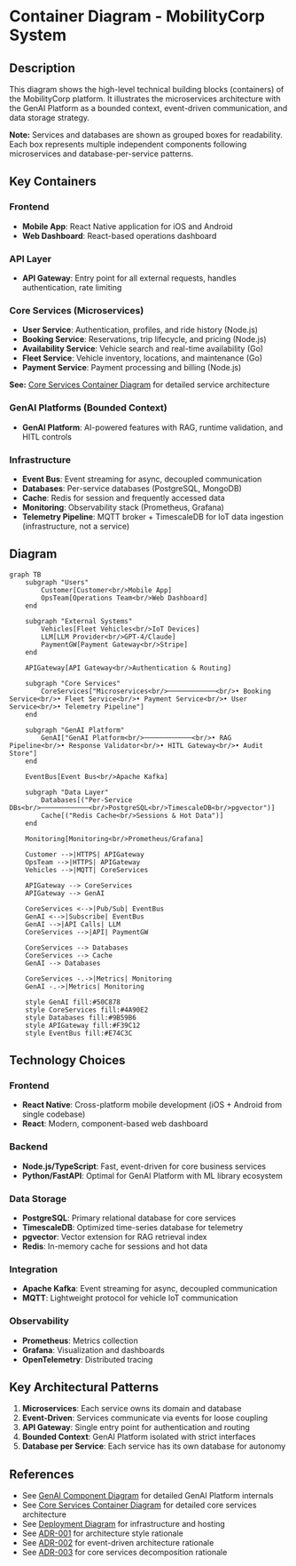 # Container Diagram - MobilityCorp System

## Description

This diagram shows the high-level technical building blocks (containers) of the MobilityCorp platform. It illustrates the microservices architecture with the GenAI Platform as a bounded context, event-driven communication, and data storage strategy.

**Note:** Services and databases are shown as grouped boxes for readability. Each box represents multiple independent components following microservices and database-per-service patterns.

## Key Containers

### Frontend

- **Mobile App**: React Native application for iOS and Android
- **Web Dashboard**: React-based operations dashboard

### API Layer

- **API Gateway**: Entry point for all external requests, handles authentication, rate limiting

### Core Services (Microservices)

- **User Service**: Authentication, profiles, and ride history (Node.js)
- **Booking Service**: Reservations, trip lifecycle, and pricing (Node.js)
- **Availability Service**: Vehicle search and real-time availability (Go)
- **Fleet Service**: Vehicle inventory, locations, and maintenance (Go)
- **Payment Service**: Payment processing and billing (Node.js)

**See:** [Core Services Container Diagram](core-services/core-services-container-diagram.md) for detailed service architecture

### GenAI Platforms (Bounded Context)

- **GenAI Platform**: AI-powered features with RAG, runtime validation, and HITL controls

### Infrastructure

- **Event Bus**: Event streaming for async, decoupled communication
- **Databases**: Per-service databases (PostgreSQL, MongoDB)
- **Cache**: Redis for session and frequently accessed data
- **Monitoring**: Observability stack (Prometheus, Grafana)
- **Telemetry Pipeline**: MQTT broker + TimescaleDB for IoT data ingestion (infrastructure, not a service)

## Diagram

```mermaid
graph TB
    subgraph "Users"
        Customer[Customer<br/>Mobile App]
        OpsTeam[Operations Team<br/>Web Dashboard]
    end

    subgraph "External Systems"
        Vehicles[Fleet Vehicles<br/>IoT Devices]
        LLM[LLM Provider<br/>GPT-4/Claude]
        PaymentGW[Payment Gateway<br/>Stripe]
    end

    APIGateway[API Gateway<br/>Authentication & Routing]

    subgraph "Core Services"
        CoreServices["Microservices<br/>────────────<br/>• Booking Service<br/>• Fleet Service<br/>• Payment Service<br/>• User Service<br/>• Telemetry Pipeline"]
    end

    subgraph "GenAI Platform"
        GenAI["GenAI Platform<br/>────────────<br/>• RAG Pipeline<br/>• Response Validator<br/>• HITL Gateway<br/>• Audit Store"]
    end

    EventBus[Event Bus<br/>Apache Kafka]

    subgraph "Data Layer"
        Databases[("Per-Service DBs<br/>────────────<br/>PostgreSQL<br/>TimescaleDB<br/>pgvector")]
        Cache[("Redis Cache<br/>Sessions & Hot Data")]
    end

    Monitoring[Monitoring<br/>Prometheus/Grafana]

    Customer -->|HTTPS| APIGateway
    OpsTeam -->|HTTPS| APIGateway
    Vehicles -->|MQTT| CoreServices

    APIGateway --> CoreServices
    APIGateway --> GenAI

    CoreServices <-->|Pub/Sub| EventBus
    GenAI <-->|Subscribe| EventBus
    GenAI -->|API Calls| LLM
    CoreServices -->|API| PaymentGW

    CoreServices --> Databases
    CoreServices --> Cache
    GenAI --> Databases

    CoreServices -.->|Metrics| Monitoring
    GenAI -.->|Metrics| Monitoring

    style GenAI fill:#50C878
    style CoreServices fill:#4A90E2
    style Databases fill:#9B59B6
    style APIGateway fill:#F39C12
    style EventBus fill:#E74C3C
```

## Technology Choices

### Frontend

- **React Native**: Cross-platform mobile development (iOS + Android from single codebase)
- **React**: Modern, component-based web dashboard

### Backend

- **Node.js/TypeScript**: Fast, event-driven for core business services
- **Python/FastAPI**: Optimal for GenAI Platform with ML library ecosystem

### Data Storage

- **PostgreSQL**: Primary relational database for core services
- **TimescaleDB**: Optimized time-series database for telemetry
- **pgvector**: Vector extension for RAG retrieval index
- **Redis**: In-memory cache for sessions and hot data

### Integration

- **Apache Kafka**: Event streaming for async, decoupled communication
- **MQTT**: Lightweight protocol for vehicle IoT communication

### Observability

- **Prometheus**: Metrics collection
- **Grafana**: Visualization and dashboards
- **OpenTelemetry**: Distributed tracing

## Key Architectural Patterns

1. **Microservices**: Each service owns its domain and database
2. **Event-Driven**: Services communicate via events for loose coupling
3. **API Gateway**: Single entry point for authentication and routing
4. **Bounded Context**: GenAI Platform isolated with strict interfaces
5. **Database per Service**: Each service has its own database for autonomy

## References

- See [GenAI Component Diagram](../genai-subsystem/genai-component-diagram.md) for detailed GenAI Platform internals
- See [Core Services Container Diagram](core-services/core-services-container-diagram.md) for detailed core services architecture
- See [Deployment Diagram](../deployment/deployment-diagram.md) for infrastructure and hosting
- See [ADR-001](../../../Architecture-Decision-Records/001-microservices-architecture.md) for architecture style rationale
- See [ADR-002](../../../Architecture-Decision-Records/002-event-driven-backbone.md) for event-driven architecture rationale
- See [ADR-003](../../../Architecture-Decision-Records/003-core-services-decomposition.md) for core services decomposition rationale
